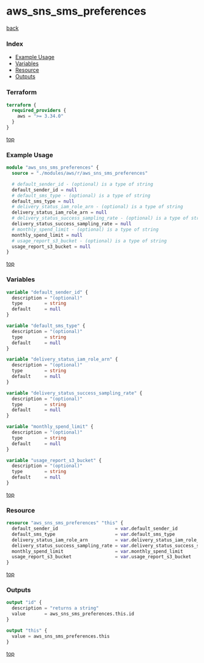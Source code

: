 # aws_sns_sms_preferences

[back](../aws.md)

### Index

- [Example Usage](#example-usage)
- [Variables](#variables)
- [Resource](#resource)
- [Outputs](#outputs)

### Terraform

```terraform
terraform {
  required_providers {
    aws = ">= 3.34.0"
  }
}
```

[top](#index)

### Example Usage

```terraform
module "aws_sns_sms_preferences" {
  source = "./modules/aws/r/aws_sns_sms_preferences"

  # default_sender_id - (optional) is a type of string
  default_sender_id = null
  # default_sms_type - (optional) is a type of string
  default_sms_type = null
  # delivery_status_iam_role_arn - (optional) is a type of string
  delivery_status_iam_role_arn = null
  # delivery_status_success_sampling_rate - (optional) is a type of string
  delivery_status_success_sampling_rate = null
  # monthly_spend_limit - (optional) is a type of string
  monthly_spend_limit = null
  # usage_report_s3_bucket - (optional) is a type of string
  usage_report_s3_bucket = null
}
```

[top](#index)

### Variables

```terraform
variable "default_sender_id" {
  description = "(optional)"
  type        = string
  default     = null
}

variable "default_sms_type" {
  description = "(optional)"
  type        = string
  default     = null
}

variable "delivery_status_iam_role_arn" {
  description = "(optional)"
  type        = string
  default     = null
}

variable "delivery_status_success_sampling_rate" {
  description = "(optional)"
  type        = string
  default     = null
}

variable "monthly_spend_limit" {
  description = "(optional)"
  type        = string
  default     = null
}

variable "usage_report_s3_bucket" {
  description = "(optional)"
  type        = string
  default     = null
}
```

[top](#index)

### Resource

```terraform
resource "aws_sns_sms_preferences" "this" {
  default_sender_id                     = var.default_sender_id
  default_sms_type                      = var.default_sms_type
  delivery_status_iam_role_arn          = var.delivery_status_iam_role_arn
  delivery_status_success_sampling_rate = var.delivery_status_success_sampling_rate
  monthly_spend_limit                   = var.monthly_spend_limit
  usage_report_s3_bucket                = var.usage_report_s3_bucket
}
```

[top](#index)

### Outputs

```terraform
output "id" {
  description = "returns a string"
  value       = aws_sns_sms_preferences.this.id
}

output "this" {
  value = aws_sns_sms_preferences.this
}
```

[top](#index)